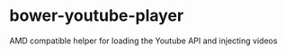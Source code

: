 bower-youtube-player
====================

AMD compatible helper for loading the Youtube API and injecting videos
